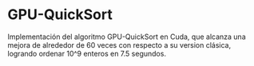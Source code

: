 # GPU-QuickSort
Implementación del algoritmo GPU-QuickSort en Cuda, que alcanza una mejora de alrededor de 60 veces con respecto a su version clásica, logrando ordenar 10^9 enteros en 7.5 segundos.
